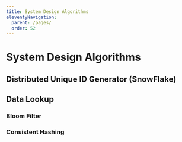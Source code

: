 ```yaml
---
title: System Design Algorithms
eleventyNavigation:
  parent: /pages/
  order: 52
---
```


# System Design Algorithms

## Distributed Unique ID Generator (SnowFlake)

## Data Lookup

### Bloom Filter

### Consistent Hashing

